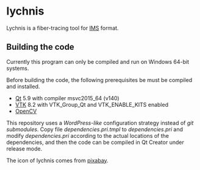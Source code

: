 # lychnis

Lychnis is a fiber-tracing tool for [IMS](http://open.bitplane.com/Default.aspx?tabid=268) format.

## Building the code

Currently this program can only be compiled and run on Windows 64-bit systems.

Before building the code, the following prerequisites be must be compiled and installed.

* [Qt](https://www.qt.io/) 5.9 with compiler msvc2015_64 (v140)
* [VTK](https://vtk.org/) 8.2 with VTK_Group_Qt and VTK_ENABLE_KITS enabled
* [OpenCV](https://opencv.org/)

This repository uses a *WordPress-like* configuration strategy instead of *git submodules*. Copy file *dependencies.pri.tmpl* to *dependencies.pri* and modify *dependencies.pri* according to the actual  locations of the dependencies, and then the code can be compiled in Qt Creator under release mode.

The icon of lychnis comes from [pixabay](https://pixabay.com/illustrations/ancient-antique-asteraceae-3543927/).
